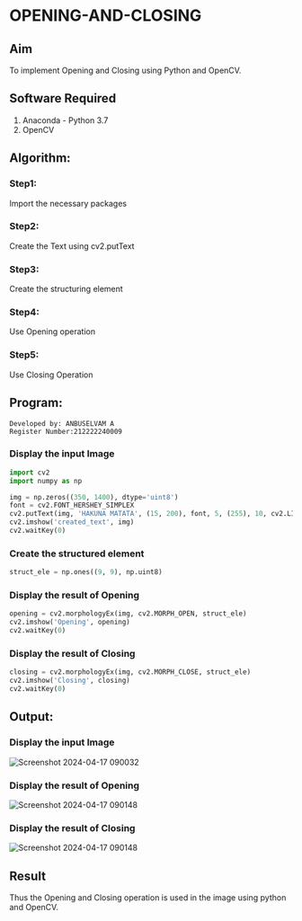 # OPENING-AND-CLOSING
## Aim
To implement Opening and Closing using Python and OpenCV.

## Software Required
1. Anaconda - Python 3.7
2. OpenCV
## Algorithm:
### Step1:
Import the necessary packages
### Step2:
Create the Text using cv2.putText
### Step3:
Create the structuring element

### Step4:
Use Opening operation

### Step5:
Use Closing Operation

## Program:
```
Developed by: ANBUSELVAM A
Register Number:212222240009
```
### Display the input Image
```py
import cv2
import numpy as np

img = np.zeros((350, 1400), dtype='uint8')
font = cv2.FONT_HERSHEY_SIMPLEX
cv2.putText(img, 'HAKUNA MATATA', (15, 200), font, 5, (255), 10, cv2.LINE_AA)
cv2.imshow('created_text', img)
cv2.waitKey(0)
```
### Create the structured element
```py
struct_ele = np.ones((9, 9), np.uint8)
```
### Display the result of Opening
```py
opening = cv2.morphologyEx(img, cv2.MORPH_OPEN, struct_ele)
cv2.imshow('Opening', opening)
cv2.waitKey(0)
```
### Display the result of Closing
```py
closing = cv2.morphologyEx(img, cv2.MORPH_CLOSE, struct_ele)
cv2.imshow('Closing', closing)
cv2.waitKey(0)
```
## Output:

### Display the input Image


![Screenshot 2024-04-17 090032](https://github.com/Sudhakaroffical/OPENING--AND-CLOSING/assets/118622513/bad781f7-6480-42d1-aa26-5f746f71e721)


### Display the result of Opening
![Screenshot 2024-04-17 090148](https://github.com/Sudhakaroffical/OPENING--AND-CLOSING/assets/118622513/2464d703-8c36-4282-b2f1-5d8c90ae27bd)


### Display the result of Closing
![Screenshot 2024-04-17 090148](https://github.com/Sudhakaroffical/OPENING--AND-CLOSING/assets/118622513/979f37f9-547b-4cd7-bce4-ab3dfc1bd79d)


## Result
Thus the Opening and Closing operation is used in the image using python and OpenCV.
